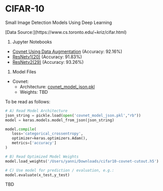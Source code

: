 # CIFAR-10
Small Image Detection Models Using Deep Learning
<p>[Data Source:](https://www.cs.toronto.edu/~kriz/cifar.html)

1. Jupyter Notebooks
- [Covnet Using Data Augmentation](cifar10_COVNET_no_noise.ipynb) (Accuracy: 92.16%)
- [ResNetv1(20)](CIFAR_10_RESNETv1b_No_Noise.ipynb) (Accuracy: 91.83%)
- [ResNetv2(29)](CIFAR_10_RESNETv2c_No_Noise.ipynb) (Accuracy: 93.26%)

1. Model Files
- Covnet:
  - Architecture: [covnet_model_json.pkl](covnet_model_json.pkl)
  - Weights: TBD

<p> To be read as follows:

```python
# A) Read Model Architecture
json_string = pickle.load(open('covnet_model_json.pkl',"rb"))
model = keras.models.model_from_json(json_string)

model.compile(
   loss='categorical_crossentropy', 
   optimizer=keras.optimizers.Adam(), 
   metrics=['accuracy']
)

# B) Read Optimized Model Weights
model.load_weights('/Users/yanni/Downloads/cifar10-covnet-cutout.h5')

# C) Use model for prediction / evaluation, e.g.:
model.evaluate(x_test,y_test)
```
<p>TBD
